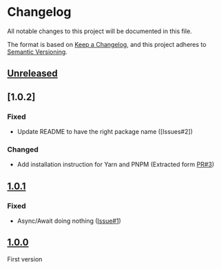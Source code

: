 # Changelog
All notable changes to this project will be documented in this file.

The format is based on [Keep a Changelog](https://keepachangelog.com/en/1.0.0/),
and this project adheres to [Semantic Versioning](https://semver.org/spec/v2.0.0.html).

## [Unreleased]

## [1.0.2]

### Fixed

- Update README to have the right package name ([Issues#2])

### Changed

- Add installation instruction for Yarn and PNPM (Extracted form [PR#3])

## [1.0.1]

### Fixed

- Async/Await doing nothing ([Issue#1])

## [1.0.0]

First version

[Unreleased]: https://github.com/MacFJA/svelte-adapter-multi/compare/1.0.1...HEAD
[1.0.1]: https://github.com/MacFJA/svelte-adapter-multi/releases/tag/1.0.1
[1.0.0]: https://github.com/MacFJA/svelte-adapter-multi/releases/tag/1.0.0

[Issue#1]: https://github.com/MacFJA/svelte-adapter-multi/issues/1
[Issue#2]: https://github.com/MacFJA/svelte-adapter-multi/issues/2
[PR#3]: https://github.com/MacFJA/svelte-adapter-multi/pull/3